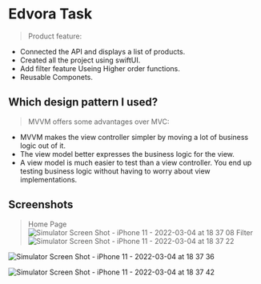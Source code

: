 # Edvora Task
> Product feature:
- Connected the API and displays a list of products.
- Created all the project using swiftUI.
- Add filter feature Useing Higher order functions.
- Reusable Componets.


## Which design pattern I used?
> MVVM offers some advantages over MVC:

- MVVM makes the view controller simpler by moving a lot of business logic out of it.
- The view model better expresses the business logic for the view.
- A view model is much easier to test than a view controller. You end up testing business logic without having to worry about view implementations.







## Screenshots
>Home Page 
![Simulator Screen Shot - iPhone 11 - 2022-03-04 at 18 37 08](https://user-images.githubusercontent.com/74264180/156803201-668f98c7-58d1-4fb0-9bf2-564ca09d8d04.png)
>Filter 
![Simulator Screen Shot - iPhone 11 - 2022-03-04 at 18 37 22](https://user-images.githubusercontent.com/74264180/156803212-d287ad35-9f56-4315-b1a8-76935c9be7aa.png)

![Simulator Screen Shot - iPhone 11 - 2022-03-04 at 18 37 36](https://user-images.githubusercontent.com/74264180/156803225-a577c87d-b053-4e69-8eb3-f77f9b7a22c9.png)

![Simulator Screen Shot - iPhone 11 - 2022-03-04 at 18 37 42](https://user-images.githubusercontent.com/74264180/156803229-7cd71d29-d831-4bd1-967a-0d6e37196134.png)
